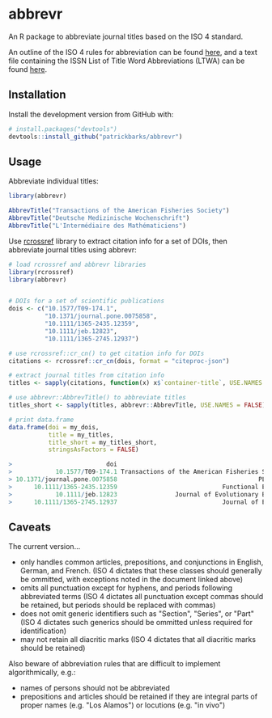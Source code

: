 # abbrevr # 

An R package to abbreviate journal titles based on the ISO 4 standard.

An outline of the ISO 4 rules for abbreviation can be found [here](http://www.uai.cl/images/sitio/biblioteca/citas/ISO_4_1997en.pdf), and a text file containing the ISSN List of Title Word Abbreviations (LTWA) can be found [here](http://www.issn.org/services/online-services/access-to-the-ltwa).


## Installation

Install the development version from GitHub with:

```R
# install.packages("devtools")
devtools::install_github("patrickbarks/abbrevr")
```

## Usage

Abbreviate individual titles:

```R
library(abbrevr)

AbbrevTitle("Transactions of the American Fisheries Society")
AbbrevTitle("Deutsche Medizinische Wochenschrift")
AbbrevTitle("L'Intermédiaire des Mathématiciens")
```

Use [rcrossref](https://github.com/ropensci/rcrossref) library to extract citation info for a set of DOIs, then abbreviate journal titles using abbrevr:


```R
# load rcrossref and abbrevr libraries
library(rcrossref)
library(abbrevr)


# DOIs for a set of scientific publications
dois <- c("10.1577/T09-174.1",
          "10.1371/journal.pone.0075858",
          "10.1111/1365-2435.12359",
          "10.1111/jeb.12823",
          "10.1111/1365-2745.12937")

# use rcrossref::cr_cn() to get citation info for DOIs
citations <- rcrossref::cr_cn(dois, format = "citeproc-json")

# extract journal titles from citation info
titles <- sapply(citations, function(x) x$`container-title`, USE.NAMES = FALSE)

# use abbrevr::AbbrevTitle() to abbreviate titles
titles_short <- sapply(titles, abbrevr::AbbrevTitle, USE.NAMES = FALSE)

# print data.frame
data.frame(doi = my_dois,
           title = my_titles,
           title_short = my_titles_short,
           stringsAsFactors = FALSE)

>                          doi                                          title           title_short
>            10.1577/T09-174.1 Transactions of the American Fisheries Society Trans. Am. Fish. Soc.
> 10.1371/journal.pone.0075858                                       PLoS ONE              PLoS ONE
>      10.1111/1365-2435.12359                             Functional Ecology          Funct. Ecol.
>            10.1111/jeb.12823                Journal of Evolutionary Biology        J. Evol. Biol.
>      10.1111/1365-2745.12937                             Journal of Ecology              J. Ecol.
```

## Caveats

The current version... 
* only handles common articles, prepositions, and conjunctions in English, German, and French. (ISO 4 dictates that these classes should generally be ommitted, with exceptions noted in the document linked above)
* omits all punctuation except for hyphens, and periods following abbreviated terms (ISO 4 dictates all punctuation except commas should be retained, but periods should be replaced with commas)
* does not omit generic identifiers such as "Section", "Series", or "Part" (ISO 4 dictates such generics should be ommitted unless required for identification)
* may not retain all diacritic marks (ISO 4 dictates that all diacritic marks should be retained)

Also beware of abbreviation rules that are difficult to implement algorithmically, e.g.:
* names of persons should not be abbreviated
* prepositions and articles should be retained if they are integral parts of proper names (e.g. "Los Alamos") or locutions (e.g. "in vivo")
